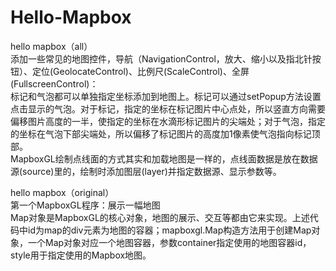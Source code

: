 # Hello-Mapbox

hello mapbox（all）  
添加一些常见的地图控件，导航（NavigationControl，放大、缩小以及指北针按钮）、定位(GeolocateControl)、比例尺(ScaleControl)、全屏(FullscreenControl)：  
标记和气泡都可以单独指定坐标添加到地图上。标记可以通过setPopup方法设置点击显示的气泡。对于标记，指定的坐标在标记图片中心点处，所以竖直方向需要偏移图片高度的一半，使指定的坐标在水滴形标记图片的尖端处；对于气泡，指定的坐标在气泡下部尖端处，所以偏移了标记图片的高度加1像素使气泡指向标记顶部。  
  MapboxGL绘制点线面的方式其实和加载地图是一样的，点线面数据是放在数据源(source)里的，绘制时添加图层(layer)并指定数据源、显示参数等。  
  
hello mapbox（original）  
第一个MapboxGL程序：展示一幅地图  
Map对象是MapboxGL的核心对象，地图的展示、交互等都由它来实现。上述代码中id为map的div元素为地图的容器；mapboxgl.Map构造方法用于创建Map对象，一个Map对象对应一个地图容器，参数container指定使用的地图容器id，style用于指定使用的Mapbox地图。  
